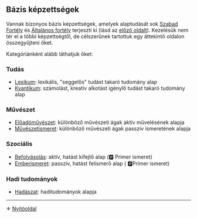 ## Bázis képzettségek

Vannak bizonyos bázis képzettségek, amelyek alaptudását sok [Szabad Fortély](042_szabad_fortelyok.md) és [Általános fortély](043_altalanos_fortelyok.md) terjeszti ki (lásd az [előző oldalt](038_01_kepzettsegek_fortelyok_kapcsolata.md)). Kezelésük nem tér el a többi képzettségtől, de célszerűnek tartottuk egy áttekintő oldalon összegyűjteni őket.

Kategóriánként alább láthatjuk őket:

### Tudás

- [Lexikum](kepzettsegek.szekunder/lexikum.md): lexikális, "seggelős" tudást takaró tudomány alap
- [Kvantikum](kepzettsegek.szekunder/kvantikum.md): számolást, kreatív alkotást igénylő tudást takaró tudomány alap

### Művészet

- [Előadóművészet](kepzettsegek.szekunder/eloadomuveszet.md): különböző művészeti ágak aktív művelésének alapja
- [Művészetismeret](kepzettsegek.szekunder/muveszetismeret.md): különböző művészeti ágak passzív ismeretének alapja

### Szociális

- [Befolyásolás](kepzettsegek.primer.altalanos/befolyasolas.md): aktív, hatást kifejtő alap (🅿️ Primer ismeret)
- [Emberismeret](kepzettsegek.primer.altalanos/emberismeret.md): passzív, hatást felismerő alap ( 🅿️Primer ismeret)

### Hadi tudományok

- [Hadászat](kepzettsegek.primer.altalanos/hadaszat.md): haditudományok alapja

---

⚜️ [Nyitóoldal](start.md#3-k%C3%A9pzetts%C3%A9grendszer-)
